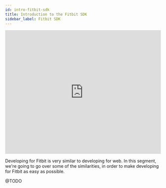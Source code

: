 ```yaml
---
id: intro-fitbit-sdk
title: Introduction to the Fitbit SDK
sidebar_label: Fitbit SDK
---
```


<iframe width="100%" height="400" src="https://www.youtube.com/embed/Hys7XBrEMdg" title="YouTube video player" frameborder="0" allow="accelerometer; autoplay; clipboard-write; encrypted-media; gyroscope; picture-in-picture" allowfullscreen></iframe>

Developing for Fitbit is very similar to developing for web. In this segment, we're going to go over some of the similarities, in order to make developing for Fitbit as easy as possible.

@TODO

